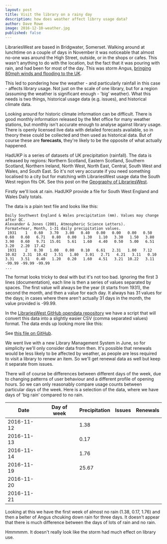 ```yaml
---
layout: post
title: Visit the library on a rainy day
description: how does weather affect librry usage data?
author: Dave Rowe
image: 2016-12-10-weather.jpg
published: false
---
```


LibrariesWest are based in Bridgwater, Somerset.  Walking around at lunchtime on a couple of days in November it was noticeable that almost no-one was around the High Street, outside, or in the shops or cafes.  This wasn't anything to do with the location, but the fact that it was pouring with rain, and had been for most of the day.  This was storm Angus, [bringing 80mph winds and flooding to the UK](http://www.telegraph.co.uk/news/2016/11/20/storm-angus-brings-80mph-winds-and-flooding-to-the-uk/). 

This led to pondering how the weather - and particularly rainfall in this case - affects library usage.  Not just on the scale of one library, but for a region (assuming the weather is significant enough - 'big' weather).  What this needs is two things, historical usage data (e.g. issues), and historical climate data.

Looking around for historic climate information can be difficult.  There is good monthly information released by the Met office for many weather stations, but monthly isn't accurate enough to analyse against library usage.  There is openly licensed live data with detailed forecasts available, so in theory these could be collected and then used as historical data.  But of course these are **forecasts**, they're likely to be the opposite of what actually happened.

HadUKP is a series of datasets of UK precipitation (rainfall).  The data is released by regions: Northern Scotland, Eastern Scotland, Southern Scotland, Northern Ireland, North West, North East, Central, South West and Wales, and South East.  So it's not very accurate if you need something localised to a city but for matching with LibrariesWest usage data the South West region fits OK.  See this post on the [Geography of LibrariesWest](https://librarieswest.github.io/2016/11/21/reporting-geography/).

Firstly we'll look at rain.  HadUKP provide a file for South West England and Wales Daily totals.

The data is a plain text file and looks like this:

```
Daily Southwest England & Wales precipitation (mm). Values may change after QC.
Alexander & Jones (2001, Atmospheric Science Letters).
Format=Year, Month, 1-31 daily precipitation values.
 1931    1   0.60   3.70   3.00   0.40   0.00   0.00   0.00   0.50   0.60   0.60   6.71   0.80   0.00   1.30   1.10   3.30   1.50   3.80   3.90   0.60   9.71  15.01   5.61   1.60   4.40   0.50   5.00   6.51   3.20   2.20  17.42
 1931    2   0.30   1.00   0.00   0.10   6.61   2.31   1.00   7.12  10.02   2.31  10.42   3.51   1.80   3.01   2.71   4.21   3.11   0.10   3.31   3.51   0.40   1.20   0.20   1.60   4.51   3.21  10.22   3.11 -99.99 -99.99 -99.99
...
```

The format looks tricky to deal with but it's not too bad.  Ignoring the first 3 lines (documentation), each line is then a series of values separated by spaces.  The first value will always be the year (it starts from 1931), the second the month, and then a value for each day.  It always has 31 values for the days; in cases where there aren't actually 31 days in the month, the value provided is -99.99. 

In the [LibrariesWest GitHub opendata repository](https://github.com/LibrariesWest/opendata/tree/master/weather) we have a script that will convert this data into a slightly easier CSV (comma separated values) format.  The data ends up looking more like this: 



See [this file on GitHub](https://github.com/LibrariesWest/opendata/blob/master/weather/HadSWEP.csv).

We went live with a new Library Management System in June, so for simplicity we'll only consider data from then.  It's possible that renewals would be less likely to be affected by weather, as people are less required to visit a library to renew an item.  So we'll get renewal data as well but keep it separate from issues.

There will of course be differences between different days of the week, due to changing patterns of user behaviour and a different profile of opening hours.  So we can only reasonably compare usage counts between particular days of the week.  Here is a selection of the data, where we have days of 'big rain' compared to no rain.

| Date | Day of week | Precipitation | Issues | Renewals |
| --- | ----------- | ------------- | ------ | -------- |
| 2016-11-12 | | 1.38 | |   |
| 2016-11-13 | | 0.17 |  |   |
| 2016-11-14 | | 1.76 |  |  |
| 2016-11-19 | | 25.67 |  |  |
| 2016-11-20 | |  |  |  |
| 2016-11-21 | |  |  |  |


Looking at this we have the first week of almost no rain (1.38, 0.17, 1.76) and then a belter of Angus chcuking down rain for three days.  It doesn't appear that there is much difference between the days of lots of rain and no rain.

Hmmmmm.  It doesn't really look like the storm had much effect on library use.

